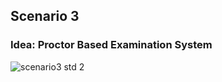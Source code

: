 ## Scenario 3 
  ### Idea: Proctor Based Examination System
  
  ![scenario3 std 2](https://user-images.githubusercontent.com/61627416/147766731-91f403ce-04e9-43b5-90f2-b6f3e9814722.jpg)
